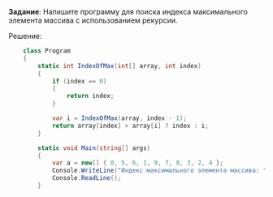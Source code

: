 
**Задание**: Напишите программу для поиска индекса максимального элемента массива с использованием рекурсии.

Решение: 
```C#
    class Program
    {
        static int IndexOfMax(int[] array, int index)
        {
            if (index == 0)
            {
                return index;
            }

            var i = IndexOfMax(array, index - 1);
            return array[index] > array[i] ? index : i;
        }

        static void Main(string[] args)
        {
            var a = new[] { 0, 5, 6, 1, 9, 7, 8, 3, 2, 4 };
            Console.WriteLine("Индекс максимального элемента массива: " + IndexOfMax(a, a.Length - 1));
            Console.ReadLine();
        }

```
  